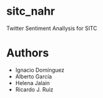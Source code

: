 # sitc_nahr
Twitter Sentiment Anallysis for SITC

# Authors
- Ignacio Domínguez
- Alberto García
- Helena Jalain
- Ricardo J. Ruiz
